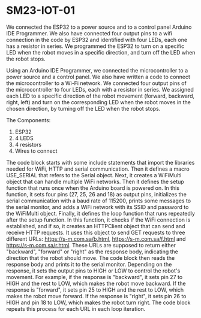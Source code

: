 # SM23-IOT-01
We connected the ESP32 to a power source and to a control panel Arduino IDE Programmer. We also have connected four output pins to a wifi connection in the code by ESP32 and identified with four LEDs, each one has a resistor in series. We programmed the ESP32 to turn on a specific LED when the robot moves in a specific direction, and turn off the LED when the robot stops. 

Using an Arduino IDE Programmer, we connected the microcontroller to a power source and a control panel. We also have written a code to connect the microcontroller to a Wi-Fi network. We connected four output pins of the microcontroller to four LEDs, each with a resistor in series. We assigned each LED to a specific direction of the robot movement (forward, backward, right, left) and turn on the corresponding LED when the robot moves in the chosen direction, by turning off the LED when the robot stops. 

The Components:
1. ESP32
2. 4 LEDS
3. 4 resistors
3. Wires to  connect

The code block starts with some include statements that import the libraries needed for WiFi, HTTP and serial communication. Then it defines a macro USE_SERIAL that refers to the Serial object. Next, it creates a WiFiMulti object that can handle multiple WiFi networks. Then it defines the setup function that runs once when the Arduino board is powered on. In this function, it sets four pins (27, 25, 26 and 18) as output pins, initializes the serial communication with a baud rate of 115200, prints some messages to the serial monitor, and adds a WiFi network with its SSID and password to the WiFiMulti object. Finally, it defines the loop function that runs repeatedly after the setup function. In this function, it checks if the WiFi connection is established, and if so, it creates an HTTPClient object that can send and receive HTTP requests. It uses this object to send GET requests to three different URLs: https://s-m.com.sa/b.html, https://s-m.com.sa/f.html and https://s-m.com.sa/r.html. These URLs are supposed to return either "backward", "forward" or "right" as the response body, indicating the direction that the robot should move. The code block then reads the response body and prints it to the serial monitor. Depending on the response, it sets the output pins to HIGH or LOW to control the robot's movement. For example, if the response is "backward", it sets pin 27 to HIGH and the rest to LOW, which makes the robot move backward. If the response is "forward", it sets pin 25 to HIGH and the rest to LOW, which makes the robot move forward. If the response is "right", it sets pin 26 to HIGH and pin 18 to LOW, which makes the robot turn right. The code block repeats this process for each URL in each loop iteration. 
